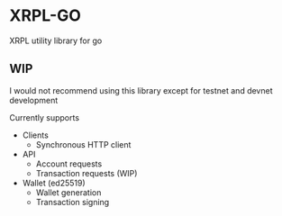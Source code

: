 # XRPL-GO
XRPL utility library for go

## WIP
I would not recommend using this library except for testnet and devnet development

Currently supports
  - Clients
     - Synchronous HTTP client
  - API
     - Account requests
     - Transaction requests (WIP)
  - Wallet (ed25519)
     - Wallet generation
     - Transaction signing
